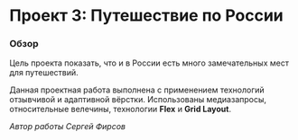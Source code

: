 # Проект 3: Путешествие по России

### Обзор

Цель проекта показать, что и в России есть много замечательных мест для путешествий.

Данная проектная работа выполнена с применением технологий отзывчивой и адаптивной вёрстки.
Использованы медиазапросы, относительные велечины, технологии **Flex** и **Grid Layout**.

_Автор работы Сергей Фирсов_

